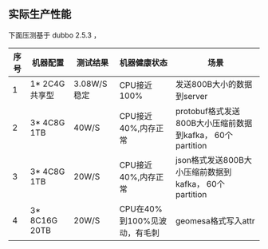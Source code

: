 ## 实际生产性能
下面压测基于 dubbo 2.5.3 ， 

|  序号   | 机器配置  |测试结果  |机器健康状态  | 场景 |
|  ----  | ----  | ----  | ----  | ----  |
|  1  | 1* 2C4G共享型  | 3.08W/S 稳定  | CPU接近100%  | 发送800B大小的数据到server  |
|  2  | 3* 4C8G 1TB  | 40W/S  | CPU接近40%,内存正常  | protobuf格式发送800B大小压缩前数据到kafka， 60个partition  |
|  3  | 3* 4C8G 1TB  | 20W/S  | CPU接近40%,内存正常  | json格式发送800B大小压缩前数据到kafka， 60个partition  |
|  4  | 3* 8C16G 20TB  | 20W/S  | CPU在40%到100%见波动，有毛刺  | geomesa格式写入attr |

